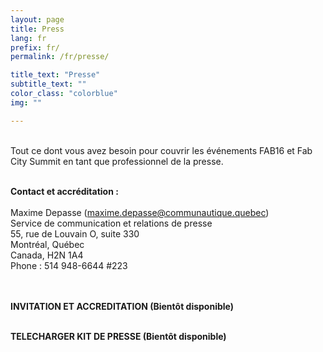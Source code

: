 ```yaml
---
layout: page
title: Press
lang: fr
prefix: fr/
permalink: /fr/presse/

title_text: "Presse"
subtitle_text: ""
color_class: "colorblue"
img: ""

---
```


<p class="{{ color_class }}">
	<br>
	Tout ce dont vous avez besoin pour couvrir les événements FAB16 et Fab City Summit en tant que professionnel de la presse.
	<br><br>
</p>

<p class="{{ color_class }}">
	<strong>Contact et accréditation :</strong>
	<br><br>
	Maxime Depasse (<a href='mailto:maxime.depasse@communautique.quebec'>maxime.depasse@communautique.quebec</a>)
	<br>
	Service de communication et relations de presse
	<br>
	55, rue de Louvain O, suite 330
	<br>
	Montréal, Québec
	<br>
	Canada, H2N 1A4
	<br>
	Phone : 514 948-6644 #223
	<br><br><br>

</p>

<p class="{{ color_class }}">
	<strong>INVITATION ET ACCREDITATION (Bientôt disponible)</strong>
	<br><br>
</p>

<p class="{{ color_class }}">
	<strong>TELECHARGER KIT DE PRESSE (Bientôt disponible)</strong>
	<br><br>
</p>

